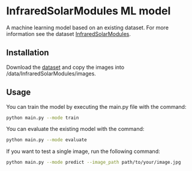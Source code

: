 # InfraredSolarModules ML model

A machine learning model based on an existing dataset. For more information see the dataset [InfraredSolarModules](https://github.com/RaptorMaps/InfraredSolarModules). 

## Installation

Download the [dataset](https://github.com/RaptorMaps/InfraredSolarModules) and copy the images into /data/InfraredSolarModules/images.

## Usage

You can train the model by executing the main.py file with the command:

```bash
python main.py --mode train
```

You can evaluate the existing model with the command:
```bash
python main.py --mode evaluate
```

If you want to test a single image, run the following command:
```bash
python main.py --mode predict --image_path path/to/your/image.jpg
```
